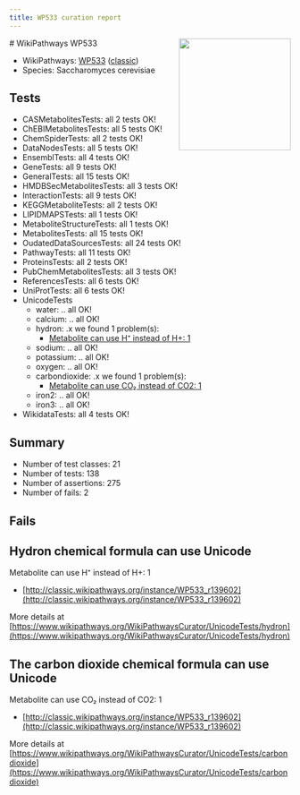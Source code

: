 ```yaml
---
title: WP533 curation report
---
```


<img style="float: right; width: 200px" src="https://upload.wikimedia.org/wikipedia/commons/thumb/8/83/Wplogo_with_text_500.png/640px-Wplogo_with_text_500.png" />
# WikiPathways WP533

* WikiPathways: [WP533](https://wikipathways.org/pathways/WP533) ([classic](https://classic.wikipathways.org/instance/WP533))
* Species: Saccharomyces cerevisiae
## Tests
* CASMetabolitesTests: all 2 tests OK!
* ChEBIMetabolitesTests: all 5 tests OK!
* ChemSpiderTests: all 2 tests OK!
* DataNodesTests: all 5 tests OK!
* EnsemblTests: all 4 tests OK!
* GeneTests: all 9 tests OK!
* GeneralTests: all 15 tests OK!
* HMDBSecMetabolitesTests: all 3 tests OK!
* InteractionTests: all 9 tests OK!
* KEGGMetaboliteTests: all 2 tests OK!
* LIPIDMAPSTests: all 1 tests OK!
* MetaboliteStructureTests: all 1 tests OK!
* MetabolitesTests: all 15 tests OK!
* OudatedDataSourcesTests: all 24 tests OK!
* PathwayTests: all 11 tests OK!
* ProteinsTests: all 2 tests OK!
* PubChemMetabolitesTests: all 3 tests OK!
* ReferencesTests: all 6 tests OK!
* UniProtTests: all 6 tests OK!
* UnicodeTests
    * water: .. all OK!
    * calcium: .. all OK!
    * hydron: .x we found 1 problem(s):
        * [Metabolite can use H⁺ instead of H+: 1](#484bab84)
    * sodium: .. all OK!
    * potassium: .. all OK!
    * oxygen: .. all OK!
    * carbondioxide: .x we found 1 problem(s):
        * [Metabolite can use CO₂ instead of CO2: 1](#d79fe328)
    * iron2: .. all OK!
    * iron3: .. all OK!
* WikidataTests: all 4 tests OK!


## Summary

* Number of test classes: 21
* Number of tests: 138
* Number of assertions: 275
* Number of fails: 2

## Fails

<a name="484bab84" />

## Hydron chemical formula can use Unicode

Metabolite can use H⁺ instead of H+: 1

* [http://classic.wikipathways.org/instance/WP533_r139602](http://classic.wikipathways.org/instance/WP533_r139602)


More details at [https://www.wikipathways.org/WikiPathwaysCurator/UnicodeTests/hydron](https://www.wikipathways.org/WikiPathwaysCurator/UnicodeTests/hydron)

<a name="d79fe328" />

## The carbon dioxide chemical formula can use Unicode

Metabolite can use CO₂ instead of CO2: 1

* [http://classic.wikipathways.org/instance/WP533_r139602](http://classic.wikipathways.org/instance/WP533_r139602)


More details at [https://www.wikipathways.org/WikiPathwaysCurator/UnicodeTests/carbondioxide](https://www.wikipathways.org/WikiPathwaysCurator/UnicodeTests/carbondioxide)

